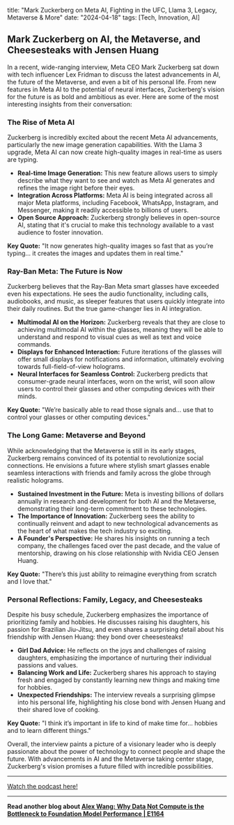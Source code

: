 

title: "Mark Zuckerberg on Meta AI, Fighting in the UFC, Llama 3, Legacy, Metaverse & More"
date: "2024-04-18"
tags: [Tech, Innovation, AI]


## Mark Zuckerberg on AI, the Metaverse, and Cheesesteaks with Jensen Huang

In a recent, wide-ranging interview, Meta CEO Mark Zuckerberg sat down with tech influencer Lex Fridman to discuss the latest advancements in AI, the future of the Metaverse, and even a bit of his personal life. From new features in Meta AI to the potential of neural interfaces, Zuckerberg's vision for the future is as bold and ambitious as ever. Here are some of the most interesting insights from their conversation:

### The Rise of Meta AI

Zuckerberg is incredibly excited about the recent Meta AI advancements, particularly the new image generation capabilities. With the Llama 3 upgrade, Meta AI can now create high-quality images in real-time as users are typing. 

* **Real-time Image Generation:** This new feature allows users to simply describe what they want to see and watch as Meta AI generates and refines the image right before their eyes. 
* **Integration Across Platforms:** Meta AI is being integrated across all major Meta platforms, including Facebook, WhatsApp, Instagram, and Messenger, making it readily accessible to billions of users. 
* **Open Source Approach:** Zuckerberg strongly believes in open-source AI, stating that it's crucial to make this technology available to a vast audience to foster innovation.

**Key Quote:** "It now generates high-quality images so fast that as you’re typing... it creates the images and updates them in real time." 

### Ray-Ban Meta: The Future is Now

Zuckerberg believes that the Ray-Ban Meta smart glasses have exceeded even his expectations. He sees the audio functionality, including calls, audiobooks, and music, as sleeper features that users quickly integrate into their daily routines. But the true game-changer lies in AI integration.

* **Multimodal AI on the Horizon:**  Zuckerberg reveals that they are close to achieving multimodal AI within the glasses, meaning they will be able to understand and respond to visual cues as well as text and voice commands. 
* **Displays for Enhanced Interaction:**  Future iterations of the glasses will offer small displays for notifications and information, ultimately evolving towards full-field-of-view holograms. 
* **Neural Interfaces for Seamless Control:**  Zuckerberg predicts that consumer-grade neural interfaces, worn on the wrist, will soon allow users to control their glasses and other computing devices with their minds.

**Key Quote:** "We’re basically able to read those signals and… use that to control your glasses or other computing devices."

### The Long Game: Metaverse and Beyond

While acknowledging that the Metaverse is still in its early stages, Zuckerberg remains convinced of its potential to revolutionize social connections. He envisions a future where stylish smart glasses enable seamless interactions with friends and family across the globe through realistic holograms. 

* **Sustained Investment in the Future:**  Meta is investing billions of dollars annually in research and development for both AI and the Metaverse, demonstrating their long-term commitment to these technologies. 
* **The Importance of Innovation:** Zuckerberg sees the ability to continually reinvent and adapt to new technological advancements as the heart of what makes the tech industry so exciting. 
* **A Founder's Perspective:** He shares his insights on running a tech company, the challenges faced over the past decade, and the value of mentorship, drawing on his close relationship with Nvidia CEO Jensen Huang.

**Key Quote:** "There’s this just ability to reimagine everything from scratch and I love that."

### Personal Reflections: Family, Legacy, and Cheesesteaks

Despite his busy schedule, Zuckerberg emphasizes the importance of prioritizing family and hobbies. He discusses raising his daughters, his passion for Brazilian Jiu-Jitsu, and even shares a surprising detail about his friendship with Jensen Huang: they bond over cheesesteaks!

* **Girl Dad Advice:**  He reflects on the joys and challenges of raising daughters, emphasizing the importance of nurturing their individual passions and values.
* **Balancing Work and Life:** Zuckerberg shares his approach to staying fresh and engaged by constantly learning new things and making time for hobbies.
* **Unexpected Friendships:** The interview reveals a surprising glimpse into his personal life, highlighting his close bond with Jensen Huang and their shared love of cooking.

**Key Quote:** "I think it’s important in life to kind of make time for… hobbies and to learn different things."

Overall, the interview paints a picture of a visionary leader who is deeply passionate about the power of technology to connect people and shape the future. With advancements in AI and the Metaverse taking center stage, Zuckerberg's vision promises a future filled with incredible possibilities.

---

<a href="https://youtube.com/watch?v=8HrzoEvLWH0" target="_blank">Watch the podcast here!</a>


---

**Read another blog about [Alex Wang: Why Data Not Compute is the Bottleneck to Foundation Model Performance | E1164](./20240612-alexandrwang-20vcwithharrystebbings)**
